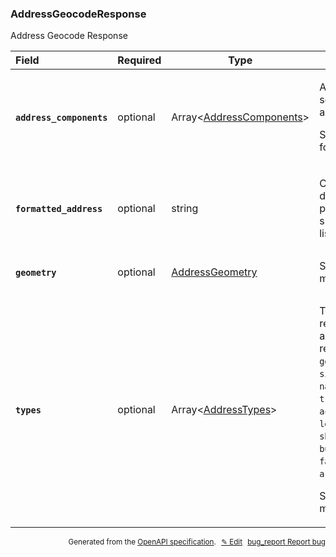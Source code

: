 <!--- This is a generated file, do not edit! -->
<!--- [START woosmap_http_schema_addressgeocoderesponse] -->
<h3 class="schema-object" id="AddressGeocodeResponse">AddressGeocodeResponse</h3>

Address Geocode Response

| Field                                                                                                                               | Required | Type                                                                     | Description                                                                                                                                                                                                                                                                                                                                                                                                                                                                                                                                                                   |
| :---------------------------------------------------------------------------------------------------------------------------------- | -------- | ------------------------------------------------------------------------ | ----------------------------------------------------------------------------------------------------------------------------------------------------------------------------------------------------------------------------------------------------------------------------------------------------------------------------------------------------------------------------------------------------------------------------------------------------------------------------------------------------------------------------------------------------------------------------- |
| <h4 id="AddressGeocodeResponse-address_components" class="add-link schema-object-property-key"><code>address_components</code></h4> | optional | Array&lt;[AddressComponents](#AddressComponents "AddressComponents")&gt; | <div class="ref-property-description"><p>An array containing the separate components applicable to this address.</p><p>See <a href="#AddressComponents">AddressComponents</a> for more information.</div>                                                                                                                                                                                                                                                                                                                                                                     |
| <h4 id="AddressGeocodeResponse-formatted_address" class="add-link schema-object-property-key"><code>formatted_address</code></h4>   | optional | string                                                                   | <div class="nonref-property-description"><p>Contains the text description of the proposal to be used as suggestion in drop down list if needed.</p></div>                                                                                                                                                                                                                                                                                                                                                                                                                     |
| <h4 id="AddressGeocodeResponse-geometry" class="add-link schema-object-property-key"><code>geometry</code></h4>                     | optional | [AddressGeometry](#AddressGeometry "AddressGeometry")                    | See [AddressGeometry](#AddressGeometry "AddressGeometry") for more information.                                                                                                                                                                                                                                                                                                                                                                                                                                                                                               |
| <h4 id="AddressGeocodeResponse-types" class="add-link schema-object-property-key"><code>types</code></h4>                           | optional | Array&lt;[AddressTypes](#AddressTypes "AddressTypes")&gt;                | <div class="ref-property-description"><p>The types of result. If result type is a <code>place</code>, additional types may be returned (<code>eat_and_drink</code>, <code>going_out_entertainment</code>, <code>sights_and_museums</code>, <code>natural_and_geographical</code>, <code>transport</code>, <code>accommodations</code>, <code>leisure_and_outdoor</code>, <code>shopping</code>, <code>business_and_services</code>, <code>facilities</code>, <code>areas_and_buildings</code>)</p><p>See <a href="#AddressTypes">AddressTypes</a> for more information.</div> |

<p style="text-align: right; font-size: smaller;">Generated from the <a data-label="openapi-github" href="https://github.com/woosmap/openapi-specification" title="Woosmap OpenAPI Specification" class="external">OpenAPI specification</a>.
<a data-label="openapi-github-woosmap-http-schema-addressgeocoderesponse" data-action="edit" style="margin-left: 5px;" href="https://github.com/woosmap/openapi-specification/blob/main/specification/schemas/AddressGeocodeResponse.yml" title="Edit on GitHub">✎ Edit</a>
<a data-label="openapi-github-woosmap-http-schema-addressgeocoderesponse" data-action="bug" style="margin-left: 5px;" href="https://github.com/woosmap/openapi-specification/issues/new?assignees=&labels=type%3A+bug%2C+triage+me&template=bug_report.md&title=[schemas] Bug - AddressGeocodeResponse" title="File bug for schemas on GitHub"><span class="material-icons">bug_report</span> Report bug</a>
</p>

<!--- [END woosmap_http_schema_addressgeocoderesponse] -->
